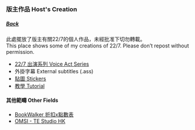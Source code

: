 ### 版主作品 Host's Creation
##### [Back](../../readme.md)

此處擺放了版主有關22/7的個人作品，未經批准下切勿轉載。<br>
This place shows some of my creations of 22/7. Please don’t repost without permission.<br>

- [22/7 出演系列 Voice Act Series](227VoiceAct.md)
- 外掛字幕 External subtitles (.ass)
- [貼圖 Stickers](Stickers.md)
- [教學 Tutorial](Tutorial_List.md)

#### 其他範疇 Other Fields
- [BookWalker 折扣x點數表](https://docs.google.com/spreadsheets/d/1W9_gRPUMlY4wpHd8-nKyTy67EQsEN4JlMU7ToVTkJEc/)
- [OMSI - TE Studio HK](https://www.facebook.com/TE7968studio)
